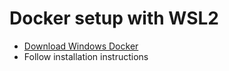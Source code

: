 # Docker setup with WSL2
* [Download Windows Docker](https://hub.docker.com/editions/community/docker-ce-desktop-windows/)
* Follow installation instructions
